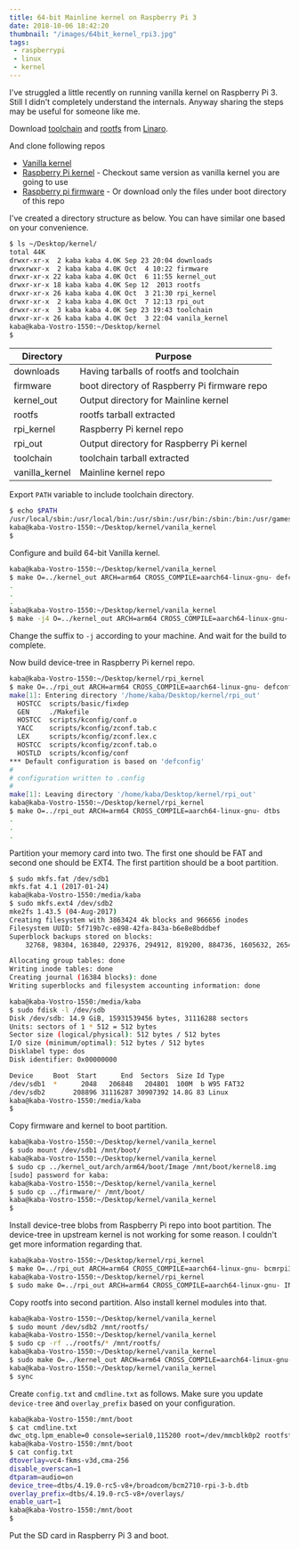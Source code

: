 ```yaml
---
title: 64-bit Mainline kernel on Raspberry Pi 3
date: 2018-10-06 18:42:20
thumbnail: "/images/64bit_kernel_rpi3.jpg"
tags:
 - raspberrypi
 - linux
 - kernel
---
```


I've struggled a little recently on running vanilla kernel on Raspberry Pi 3. Still I didn't completely understand the internals. Anyway sharing the steps may be useful for someone like me.

Download [toolchain](http://releases.linaro.org/components/toolchain/binaries/latest-7/aarch64-linux-gnu/gcc-linaro-7.3.1-2018.05-i686_aarch64-linux-gnu.tar.xz) and [rootfs](https://releases.linaro.org/archive/13.09/openembedded/images/lamp-armv8/linaro-image-lamp-genericarmv8-20130912-487.rootfs.tar.gz) from [Linaro](http://releases.linaro.org/components/toolchain/binaries/latest-7/aarch64-linux-gnu/).

And clone following repos
 * [Vanilla kernel](https://git.kernel.org/pub/scm/linux/kernel/git/torvalds/linux.git)
 * [Raspberry Pi kernel](https://github.com/raspberrypi/linux) - Checkout same version as vanilla kernel you are going to use
 * [Raspberry pi firmware](https://github.com/raspberrypi/firmware) - Or download only the files under boot directory of this repo

I've created a directory structure as below. You can have similar one based on your convenience.

```sh
$ ls ~/Desktop/kernel/
total 44K
drwxr-xr-x  2 kaba kaba 4.0K Sep 23 20:04 downloads
drwxrwxr-x  2 kaba kaba 4.0K Oct  4 10:22 firmware
drwxr-xr-x 22 kaba kaba 4.0K Oct  6 11:55 kernel_out
drwxr-xr-x 18 kaba kaba 4.0K Sep 12  2013 rootfs
drwxr-xr-x 26 kaba kaba 4.0K Oct  3 21:30 rpi_kernel
drwxr-xr-x  2 kaba kaba 4.0K Oct  7 12:13 rpi_out
drwxr-xr-x  3 kaba kaba 4.0K Sep 23 19:43 toolchain
drwxr-xr-x 26 kaba kaba 4.0K Oct  3 22:04 vanila_kernel
kaba@kaba-Vostro-1550:~/Desktop/kernel
$
```
Directory		| Purpose													|
----------------|-----------------------------------------------------------|
downloads		| Having tarballs of rootfs and toolchain					|
firmware		| boot directory of Raspberry Pi firmware repo				|
kernel_out		| Output directory for Mainline kernel						|
rootfs			| rootfs tarball extracted									|
rpi_kernel		| Raspberry Pi kernel repo									|
rpi_out			| Output directory for Raspberry Pi kernel					|
toolchain		| toolchain tarball extracted								|
vanilla_kernel	| Mainline kernel repo										|

Export `PATH` variable to include toolchain directory.
```sh
$ echo $PATH
/usr/local/sbin:/usr/local/bin:/usr/sbin:/usr/bin:/sbin:/bin:/usr/games:/usr/local/games:/snap/bin:/home/kaba/Desktop/kernel/toolchain/gcc-linaro-7.3.1-2018.05-x86_64_aarch64-linux-gnu/bin/
kaba@kaba-Vostro-1550:~/Desktop/kernel/vanila_kernel
$
```

Configure and build 64-bit Vanilla kernel.
```sh
kaba@kaba-Vostro-1550:~/Desktop/kernel/vanila_kernel
$ make O=../kernel_out ARCH=arm64 CROSS_COMPILE=aarch64-linux-gnu- defconfig
.
.
.
kaba@kaba-Vostro-1550:~/Desktop/kernel/vanila_kernel
$ make -j4 O=../kernel_out ARCH=arm64 CROSS_COMPILE=aarch64-linux-gnu-
```
Change the suffix to `-j` according to your machine. And wait for the build to complete.

Now build device-tree in Raspberry Pi kernel repo.
```sh
kaba@kaba-Vostro-1550:~/Desktop/kernel/rpi_kernel
$ make O=../rpi_out ARCH=arm64 CROSS_COMPILE=aarch64-linux-gnu- defconfig
make[1]: Entering directory '/home/kaba/Desktop/kernel/rpi_out'
  HOSTCC  scripts/basic/fixdep
  GEN     ./Makefile
  HOSTCC  scripts/kconfig/conf.o
  YACC    scripts/kconfig/zconf.tab.c
  LEX     scripts/kconfig/zconf.lex.c
  HOSTCC  scripts/kconfig/zconf.tab.o
  HOSTLD  scripts/kconfig/conf
*** Default configuration is based on 'defconfig'
#
# configuration written to .config
#
make[1]: Leaving directory '/home/kaba/Desktop/kernel/rpi_out'
kaba@kaba-Vostro-1550:~/Desktop/kernel/rpi_kernel
$ make O=../rpi_out ARCH=arm64 CROSS_COMPILE=aarch64-linux-gnu- dtbs
.
.
.
```

Partition your memory card into two. The first one should be FAT and second one should be EXT4. The first partition should be a boot partition.
```sh
$ sudo mkfs.fat /dev/sdb1
mkfs.fat 4.1 (2017-01-24)
kaba@kaba-Vostro-1550:/media/kaba
$ sudo mkfs.ext4 /dev/sdb2
mke2fs 1.43.5 (04-Aug-2017)
Creating filesystem with 3863424 4k blocks and 966656 inodes
Filesystem UUID: 5f719b7c-e898-42fa-843a-b6e8e8bddbef
Superblock backups stored on blocks: 
	32768, 98304, 163840, 229376, 294912, 819200, 884736, 1605632, 2654208

Allocating group tables: done                            
Writing inode tables: done                            
Creating journal (16384 blocks): done
Writing superblocks and filesystem accounting information: done   

kaba@kaba-Vostro-1550:/media/kaba
$ sudo fdisk -l /dev/sdb
Disk /dev/sdb: 14.9 GiB, 15931539456 bytes, 31116288 sectors
Units: sectors of 1 * 512 = 512 bytes
Sector size (logical/physical): 512 bytes / 512 bytes
I/O size (minimum/optimal): 512 bytes / 512 bytes
Disklabel type: dos
Disk identifier: 0x00000000

Device     Boot  Start      End  Sectors  Size Id Type
/dev/sdb1  *      2048   206848   204801  100M  b W95 FAT32
/dev/sdb2       208896 31116287 30907392 14.8G 83 Linux
kaba@kaba-Vostro-1550:/media/kaba
$
```

Copy firmware and kernel to boot partition.
```sh
kaba@kaba-Vostro-1550:~/Desktop/kernel/vanila_kernel
$ sudo mount /dev/sdb1 /mnt/boot/
kaba@kaba-Vostro-1550:~/Desktop/kernel/vanila_kernel
$ sudo cp ../kernel_out/arch/arm64/boot/Image /mnt/boot/kernel8.img
[sudo] password for kaba: 
kaba@kaba-Vostro-1550:~/Desktop/kernel/vanila_kernel
$ sudo cp ../firmware/* /mnt/boot/
kaba@kaba-Vostro-1550:~/Desktop/kernel/vanila_kernel
$
```

Install device-tree blobs from Raspberry Pi repo into boot partition. The device-tree in upstream kernel is not working for some reason. I couldn't get more information regarding that.
```sh
kaba@kaba-Vostro-1550:~/Desktop/kernel/rpi_kernel
$ make O=../rpi_out ARCH=arm64 CROSS_COMPILE=aarch64-linux-gnu- bcmrpi3_defconfig
kaba@kaba-Vostro-1550:~/Desktop/kernel/rpi_kernel
$ sudo make O=../rpi_out ARCH=arm64 CROSS_COMPILE=aarch64-linux-gnu- INSTALL_PATH=/mnt/boot/ dtbs_install
```

Copy rootfs into second partition. Also install kernel modules into that.
```sh
kaba@kaba-Vostro-1550:~/Desktop/kernel/vanila_kernel
$ sudo mount /dev/sdb2 /mnt/rootfs/
kaba@kaba-Vostro-1550:~/Desktop/kernel/vanila_kernel
$ sudo cp -rf ../rootfs/* /mnt/rootfs/
kaba@kaba-Vostro-1550:~/Desktop/kernel/vanila_kernel
$ sudo make O=../kernel_out ARCH=arm64 CROSS_COMPILE=aarch64-linux-gnu- INSTALL_MOD_PATH=/mnt/rootfs/ modules_install
kaba@kaba-Vostro-1550:~/Desktop/kernel/vanila_kernel
$ sync
```

Create `config.txt` and `cmdline.txt` as follows. Make sure you update `device-tree` and `overlay_prefix` based on your configuration.
```sh
kaba@kaba-Vostro-1550:/mnt/boot
$ cat cmdline.txt 
dwc_otg.lpm_enable=0 console=serial0,115200 root=/dev/mmcblk0p2 rootfstype=ext4 rootwait    
kaba@kaba-Vostro-1550:/mnt/boot
$ cat config.txt 
dtoverlay=vc4-fkms-v3d,cma-256
disable_overscan=1
dtparam=audio=on
device_tree=dtbs/4.19.0-rc5-v8+/broadcom/bcm2710-rpi-3-b.dtb
overlay_prefix=dtbs/4.19.0-rc5-v8+/overlays/
enable_uart=1
kaba@kaba-Vostro-1550:/mnt/boot
$
```

Put the SD card in Raspberry Pi 3 and boot.
